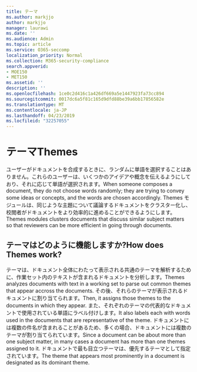 ```yaml
---
title: テーマ
ms.author: markjjo
author: markjjo
manager: laurawi
ms.date: ''
ms.audience: Admin
ms.topic: article
ms.service: O365-seccomp
localization_priority: Normal
ms.collection: M365-security-compliance
search.appverid:
- MOE150
- MET150
ms.assetid: ''
description: ''
ms.openlocfilehash: 1ce0c2d416c1a426df669a5e1447923fa73cc894
ms.sourcegitcommit: 0017dc6a5f81c165d9dfd88be39a6bb17856582e
ms.translationtype: MT
ms.contentlocale: ja-JP
ms.lasthandoff: 04/23/2019
ms.locfileid: "32257055"
---
```

# <a name="themes"></a><span data-ttu-id="e57cf-102">テーマ</span><span class="sxs-lookup"><span data-stu-id="e57cf-102">Themes</span></span>

<span data-ttu-id="e57cf-103">ユーザーがドキュメントを合成するときに、ランダムに単語を選択することはありません。これらのユーザーは、いくつかのアイデアや概念を伝えるようにしており、それに応じて単語が選択されます。</span><span class="sxs-lookup"><span data-stu-id="e57cf-103">When someone composes a document, they do not choose words randomly; they are trying to convey some ideas or concepts, and the words are chosen accordingly.</span></span> <span data-ttu-id="e57cf-104">Themes モジュールは、同じような主題について議論するドキュメントをクラスター化し、校閲者がドキュメントをより効率的に進めることができるようにします。</span><span class="sxs-lookup"><span data-stu-id="e57cf-104">Themes modules clusters documents that discuss similar subject matters so that reviewers can be more efficient in going through documents.</span></span>

## <a name="how-does-themes-work"></a><span data-ttu-id="e57cf-105">テーマはどのように機能しますか?</span><span class="sxs-lookup"><span data-stu-id="e57cf-105">How does Themes work?</span></span>

<span data-ttu-id="e57cf-106">テーマは、ドキュメント全体にわたって表示される共通のテーマを解析するために、作業セット内のテキストが含まれるドキュメントを分析します。</span><span class="sxs-lookup"><span data-stu-id="e57cf-106">Themes analyzes documents with text in a working set to parse out common themes that appear accross the documents.</span></span> <span data-ttu-id="e57cf-107">その後、それらのテーマが表示されるドキュメントに割り当てられます。</span><span class="sxs-lookup"><span data-stu-id="e57cf-107">Then, it assigns those themes to the documents in which they appear.</span></span> <span data-ttu-id="e57cf-108">また、それぞれのテーマの代表的なドキュメントで使用されている単語にラベル付けします。</span><span class="sxs-lookup"><span data-stu-id="e57cf-108">It also labels each with words used in the documents that are representative of the theme.</span></span> <span data-ttu-id="e57cf-109">ドキュメントには複数の件名が含まれることがあるため、多くの場合、ドキュメントには複数のテーマが割り当てられています。</span><span class="sxs-lookup"><span data-stu-id="e57cf-109">Since a document can be about more than one subject matter, in many cases a document has more than one themes assigned to it.</span></span> <span data-ttu-id="e57cf-110">ドキュメントで最も目立つテーマは、優先するテーマとして指定されています。</span><span class="sxs-lookup"><span data-stu-id="e57cf-110">The theme that appears most prominently in a document is designated as its dominant theme.</span></span>